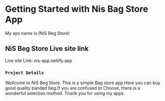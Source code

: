 # Getting Started with Nis Bag Store App
My aps name is (NiS Beg Store)


## NiS Beg Store Live site link

Live site Link: nis-app.netlify.app

### `Project Details`

Wellcome to NiS Beg Store. This is a simple Bag store app.Here you can buy good quality banded beg.If you are confused to Choose, there is a wonderful selection method.
Thank you  for using my apps.



